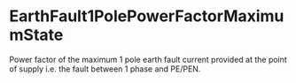 EarthFault1PolePowerFactorMaximumState
======================================

Power factor of the maximum 1 pole earth fault current provided at the point of supply i.e. the fault between 1 phase and PE/PEN.

